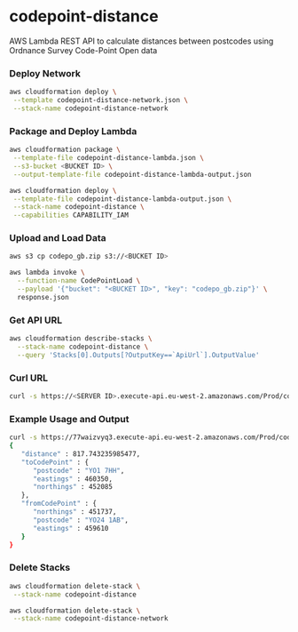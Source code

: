 # codepoint-distance

AWS Lambda REST API to calculate distances between postcodes using Ordnance Survey Code-Point Open data

### Deploy Network

```bash
aws cloudformation deploy \
 --template codepoint-distance-network.json \
 --stack-name codepoint-distance-network
```

### Package and Deploy Lambda

```bash
aws cloudformation package \
 --template-file codepoint-distance-lambda.json \
 --s3-bucket <BUCKET ID> \
 --output-template-file codepoint-distance-lambda-output.json
```

```bash
aws cloudformation deploy \
 --template-file codepoint-distance-lambda-output.json \
 --stack-name codepoint-distance \
 --capabilities CAPABILITY_IAM
```

### Upload and Load Data

```bash
aws s3 cp codepo_gb.zip s3://<BUCKET ID>
```

```bash
aws lambda invoke \
  --function-name CodePointLoad \
  --payload '{"bucket": "<BUCKET ID>", "key": "codepo_gb.zip"}' \
  response.json
```

### Get API URL

```bash
aws cloudformation describe-stacks \
  --stack-name codepoint-distance \
  --query 'Stacks[0].Outputs[?OutputKey==`ApiUrl`].OutputValue'
```

### Curl URL

```bash
curl -s https://<SERVER ID>.execute-api.eu-west-2.amazonaws.com/Prod/codepoint/distance/<POSTCODE>/<POSTCODE> | json_pp
```

### Example Usage and Output

```bash
curl -s https://77waizvyq3.execute-api.eu-west-2.amazonaws.com/Prod/codepoint/distance/YO241AB/YO17HH | json_pp
{
   "distance" : 817.743235985477,
   "toCodePoint" : {
      "postcode" : "YO1 7HH",
      "eastings" : 460350,
      "northings" : 452085
   },
   "fromCodePoint" : {
      "northings" : 451737,
      "postcode" : "YO24 1AB",
      "eastings" : 459610
   }
}
```

### Delete Stacks

```bash
aws cloudformation delete-stack \
 --stack-name codepoint-distance
```

```bash
aws cloudformation delete-stack \
 --stack-name codepoint-distance-network
```
